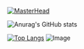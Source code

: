 [![MasterHead](![image](https://images.wallpapersden.com/image/download/monogatari-girl-landscape_a25pZ5SZmpqtpaSklGxrbWWtaWhnZQ.jpg))](https://github.com/WarkingMark)

![Anurag's GitHub stats](https://github-readme-stats.vercel.app/api?username=WarkingMark&show_icons=true&theme=radical&border_color=red)

[![Top Langs](https://github-readme-stats.vercel.app/api/top-langs/?username=WarkingMark&bg_color=black)](https://github.com/anuraghazra/github-readme-stats)
<img src = "https://images.wallpapersden.com/image/download/monogatari-girl-landscape_a25pZ5SZmpqtpaSklGxrbWWtaWhnZQ.jpg" alt = "Image">
<!--
**WarkingMark/WarkingMark** is a ✨ _special_ ✨ repository because its `README.md` (this file) appears on your GitHub profile.

Here are some ideas to get you started:

- 🔭 I’m currently working on ... something
- 🌱 I’m currently learning ...
- 👯 I’m looking to collaborate on ...
- 🤔 I’m looking for help with ...
- 💬 Ask me about ...
- 📫 How to reach me: ...
- 😄 Pronouns: ...
- ⚡ Fun fact: ...
-->
